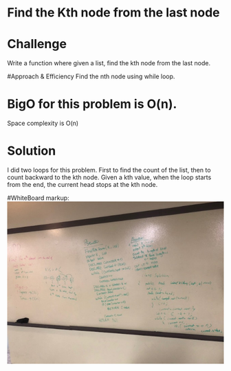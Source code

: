 
# Find the Kth node from the last node

# Challenge
Write a function where given a list, find the kth node from the last node.

#Approach & Efficiency
Find the nth node using while loop. 

# BigO for this problem is O(n).
Space complexity is O(n)

# Solution
I did two loops for this problem. First to find the count of the list, then to count backward to the kth node. Given a kth value, when the loop starts from the end, the current head stops at the kth node. 


#WhiteBoard
markup: ![whiteboard kthnode](/Assets/KthNode.jpg)

